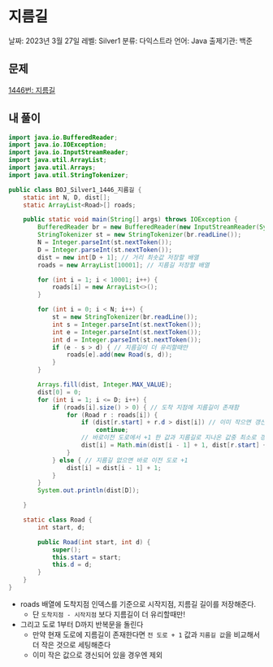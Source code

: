 # 지름길

날짜: 2023년 3월 27일
레벨: Silver1
분류: 다익스트라
언어: Java
출제기관: 백준

## 문제

[1446번: 지름길](https://www.acmicpc.net/problem/1446)

## 내 풀이

```java
import java.io.BufferedReader;
import java.io.IOException;
import java.io.InputStreamReader;
import java.util.ArrayList;
import java.util.Arrays;
import java.util.StringTokenizer;

public class BOJ_Silver1_1446_지름길 {
	static int N, D, dist[];
	static ArrayList<Road>[] roads;

	public static void main(String[] args) throws IOException {
		BufferedReader br = new BufferedReader(new InputStreamReader(System.in));
		StringTokenizer st = new StringTokenizer(br.readLine());
		N = Integer.parseInt(st.nextToken());
		D = Integer.parseInt(st.nextToken());
		dist = new int[D + 1]; // 거리 최솟값 저장할 배열
		roads = new ArrayList[10001]; // 지름길 저장할 배열

		for (int i = 1; i < 10001; i++) {
			roads[i] = new ArrayList<>();
		}

		for (int i = 0; i < N; i++) {
			st = new StringTokenizer(br.readLine());
			int s = Integer.parseInt(st.nextToken());
			int e = Integer.parseInt(st.nextToken());
			int d = Integer.parseInt(st.nextToken());
			if (e - s > d) { // 지름길이 더 유리할때만
				roads[e].add(new Road(s, d));
			}
		}

		Arrays.fill(dist, Integer.MAX_VALUE);
		dist[0] = 0;
		for (int i = 1; i <= D; i++) {
			if (roads[i].size() > 0) { // 도착 지점에 지름길이 존재함
				for (Road r : roads[i]) {
					if (dist[r.start] + r.d > dist[i]) // 이미 작으면 갱신하지마
						continue;
					// 바로이전 도로에서 +1 한 값과 지름길로 지나온 값중 최소로 갱신
					dist[i] = Math.min(dist[i - 1] + 1, dist[r.start] + r.d);
				}
			} else { // 지름길 없으면 바로 이전 도로 +1
				dist[i] = dist[i - 1] + 1;
			}
		}
		System.out.println(dist[D]);

	}

	static class Road {
		int start, d;

		public Road(int start, int d) {
			super();
			this.start = start;
			this.d = d;
		}
	}
}
```

- roads 배열에 도착지점 인덱스를 기준으로 시작지점, 지름길 길이를 저장해준다.
    - 단 `도착지점 - 시작지점` 보다 지름길이 더 유리할때만!
- 그리고 도로 1부터 D까지 반복문을 돌린다
    - 만약 현재 도로에 지름길이 존재한다면 `전 도로 + 1` 값과 `지름길 값`을 비교해서 더 작은 것으로 세팅해준다
    - 이미 작은 값으로 갱신되어 있을 경우엔 제외